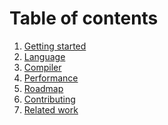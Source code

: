 <!-- Copyright (c) 2017-2018 Twitter, Inc. -->
<!-- Licensed under the Apache License, Version 2.0 (see LICENSE.md). -->

# Table of contents

  1. [Getting started](gettingstarted.md)
  1. [Language](language.md)
  1. [Compiler](compiler.md)
  1. [Performance](performance.md)
  1. [Roadmap](roadmap.md)
  1. [Contributing](contributing.md)
  1. [Related work](relatedwork.md)
